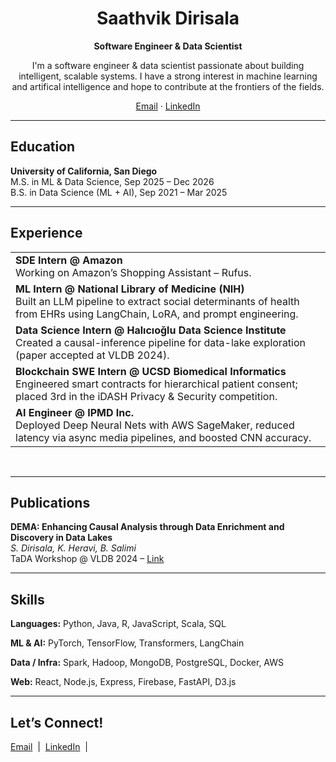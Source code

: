 <!-- ---------- Profile Header ---------- -->
<div align="center">

  <h1>Saathvik Dirisala</h1>

  <p><strong>Software Engineer&nbsp;&amp;&nbsp;Data Scientist</strong></p>

  <p>
    I'm a software engineer & data scientist passionate about building intelligent, scalable systems. I have a strong interest in machine learning and artifical intelligence and hope to contribute at the frontiers of the fields.
  </p>

  <!-- Contact / Social links -->
  <p>
    <a href="mailto:saathvik.pd@gmail.com">Email</a> ·
    <a href="https://linkedin.com/in/saathvik-dirisala-4a1817197">LinkedIn</a>
  </p>

</div>

<hr/>

<!-- ---------- Education ---------- -->
<h2>Education</h2>
<ul style="list-style-type:none; padding:0;">
  <li>
    <strong>University of California, San Diego</strong><br/>
    M.S. in ML &amp; Data Science, Sep&nbsp;2025 – Dec&nbsp;2026<br/>
    B.S. in Data Science&nbsp;(ML + AI), Sep&nbsp;2021 – Mar&nbsp;2025
  </li>
</ul>

<hr/>

<!-- ---------- Experience ---------- -->
<!-- ---------- Experience (Card layout) ---------- -->
<h2>Experience</h2>

<!-- Card 1 -->
<table width="100%" border="0" cellspacing="0" cellpadding="8">
  <tr>
    <td>
      <strong>SDE Intern @ Amazon</strong><br/>
      Working on Amazon’s Shopping Assistant&nbsp;– Rufus.
    </td>
  </tr>
  <tr>
    <td>
      <strong>ML Intern @ National Library of Medicine (NIH)</strong><br/>
      Built an LLM pipeline to extract social determinants of health from EHRs using LangChain, LoRA, and prompt engineering.
    </td>
  </tr>
  <tr>
    <td>
      <strong>Data Science Intern @ Halıcıoğlu Data Science Institute</strong><br/>
      Created a causal-inference pipeline for data-lake exploration (paper accepted at VLDB&nbsp;2024).
    </td>
  </tr>
  <tr>
    <td>
      <strong>Blockchain SWE Intern @ UCSD Biomedical Informatics</strong><br/>
      Engineered smart contracts for hierarchical patient consent; placed 3rd in the iDASH Privacy&nbsp;&amp;&nbsp;Security competition.
    </td>
  </tr>
  <tr>
    <td>
      <strong>AI Engineer @ IPMD Inc.</strong><br/>
      Deployed Deep Neural Nets with AWS SageMaker, reduced latency via async media pipelines, and boosted CNN accuracy.
    </td>
  </tr>
</table>
<br/>

<hr/>

<!-- ---------- Publications ---------- -->
<h2>Publications</h2>
<ul style="list-style-type:none; padding:0;">
  <li>
    <strong>DEMA: Enhancing Causal Analysis through Data Enrichment and Discovery in Data Lakes</strong><br/>
    <em>S.&nbsp;Dirisala, K.&nbsp;Heravi, B.&nbsp;Salimi</em><br/>
    TaDA Workshop @ VLDB 2024 – 
    <a href="https://tabular-data-analysis.github.io/tada2024/papers/TaDA.12.pdf">Link</a>
  </li>
</ul>

<hr/>

<!-- ---------- Skills ---------- -->
<h2>Skills</h2>
<p><strong>Languages:</strong> Python, Java, R, JavaScript, Scala, SQL</p>
<p><strong>ML&nbsp;&amp;&nbsp;AI:</strong> PyTorch, TensorFlow, Transformers, LangChain</p>
<p><strong>Data / Infra:</strong> Spark, Hadoop, MongoDB, PostgreSQL, Docker, AWS</p>
<p><strong>Web:</strong> React, Node.js, Express, Firebase, FastAPI, D3.js</p>

<hr/>

<!-- ---------- Let’s Connect ---------- -->
<h2>Let’s Connect!</h2>
<p>
  <a href="mailto:saathvik.pd@gmail.com">Email</a> &nbsp;|&nbsp;
  <a href="https://linkedin.com/in/saathvik-dirisala-4a1817197">LinkedIn</a> &nbsp;|&nbsp;
</p>
